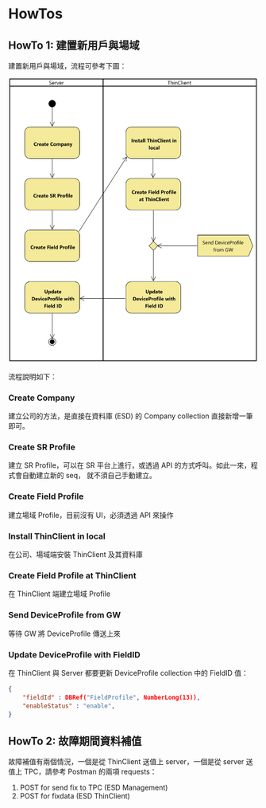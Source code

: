 # HowTos

## HowTo 1: 建置新用戶與場域

建置新用戶與場域，流程可參考下圖：

![Create New Company and Field](../images/Create%20Company%20and%20Field%20Activity.png)

流程說明如下：

### Create Company

建立公司的方法，是直接在資料庫 (ESD) 的 Company collection 直接新增一筆即可。

### Create SR Profile

建立 SR Profile，可以在 SR 平台上進行，或透過 API 的方式呼叫。如此一來，程式會自動建立新的 seq，
就不須自己手動建立。

### Create Field Profile

建立場域 Profile，目前沒有 UI，必須透過 API 來操作

### Install ThinClient in local

在公司、場域端安裝 ThinClient 及其資料庫

### Create Field Profile at ThinClient

在 ThinClient 端建立場域 Profile

### Send DeviceProfile from GW

等待 GW 將 DeviceProfile 傳送上來

### Update DeviceProfile with FieldID

在 ThinClient 與 Server 都要更新 DeviceProfile collection 中的 FieldID 值：

```json
{
    "fieldId" : DBRef("FieldProfile", NumberLong(13)),
    "enableStatus" : "enable",
}
```

## HowTo 2: 故障期間資料補值

故障補值有兩個情況，一個是從 ThinClient 送值上 server，一個是從 server 送值上 TPC，請參考 Postman 的兩項 requests：

1. POST for send fix to TPC (ESD Management)
2. POST for fixdata (ESD ThinClient)

